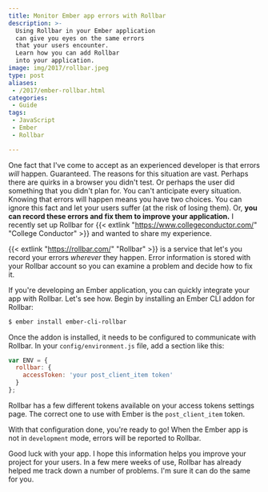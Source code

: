 ```yaml
---
title: Monitor Ember app errors with Rollbar
description: >-
  Using Rollbar in your Ember application
  can give you eyes on the same errors
  that your users encounter.
  Learn how you can add Rollbar
  into your application.
image: img/2017/rollbar.jpeg
type: post
aliases:
 - /2017/ember-rollbar.html
categories:
 - Guide
tags:
 - JavaScript
 - Ember
 - Rollbar

---
```


One fact that I've come to accept
as an experienced developer
is that errors *will* happen.
Guaranteed.
The reasons for this situation
are vast.
Perhaps there are quirks
in a browser you didn't test.
Or perhaps the user did something
that you didn't plan for.
You can't anticipate every situation.
Knowing that errors will happen means you have two choices.
You can ignore this fact
and let your users suffer
(at the risk of losing them).
Or,
**you can record these errors
and fix them
to improve your application.**
I recently set up Rollbar
for {{< extlink "https://www.collegeconductor.com/" "College Conductor" >}}
and wanted to share my experience.

{{< extlink "https://rollbar.com/" "Rollbar" >}}
is a service
that let's you record your errors
*wherever* they happen.
Error information is stored
with your Rollbar account
so you can examine a problem
and decide how to fix it.

If you're developing an Ember application,
you can quickly integrate your app
with Rollbar. Let's see how.
Begin by installing an Ember CLI addon
for Rollbar:

```bash
$ ember install ember-cli-rollbar
```

Once the addon is installed,
it needs to be configured
to communicate
with Rollbar.
In your `config/environment.js` file,
add a section like this:

```javascript
var ENV = {
  rollbar: {
    accessToken: 'your post_client_item token'
  }
};
```

Rollbar has a few different tokens
available on your access tokens settings page.
The correct one to use with Ember
is the `post_client_item` token.

With that configuration done,
you're ready to go!
When the Ember app is not in `development` mode,
errors will be reported to Rollbar.

Good luck with your app.
I hope this information helps you improve
your project
for your users.
In a few mere weeks of use,
Rollbar has already helped me
track down a number of problems.
I'm sure it can do the same for you.
